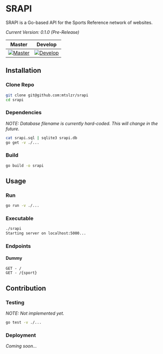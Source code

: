 # SRAPI

SRAPI is a Go-based API for the Sports Reference network of websites.

_Current Version: 0.1.0 (Pre-Release)_

| Master | Develop |
|:-:|:-:|
|[![Master](https://travis-ci.com/mtslzr/srapi.svg?branch=master)](https://travis-ci.com/mtslzr/srapi)|[![Develop](https://travis-ci.com/mtslzr/srapi.svg?branch=develop)](https://travis-ci.com/mtslzr/srapi)|

## Installation

### Clone Repo

```bash
git clone git@github.com:mtslzr/srapi
cd srapi
```

### Dependencies

_NOTE: Database filename is currently hard-coded. This will change in the future._

```bash
cat srapi.sql | sqlite3 srapi.db
go get -v ./...
```

### Build

```bash
go build -o srapi
```

## Usage

### Run

```bash
go run -v ./...
```

### Executable

```bash
./srapi
Starting server on localhost:5000...
```

### Endpoints

#### Dummy

```
GET - /
GET - /{sport}
```

## Contribution

### Testing

_NOTE: Not implemented yet._

```bash
go test -v ./...
```

### Deployment

_Coming soon..._